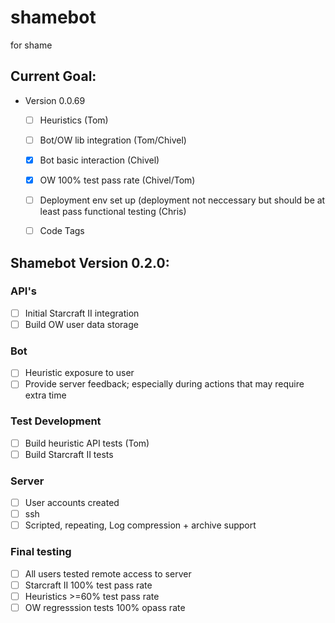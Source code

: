 # shamebot
for shame

## Current Goal:
* Version 0.0.69
  - [ ] Heuristics (Tom)
  - [ ] Bot/OW lib integration (Tom/Chivel)
  - [X] Bot basic interaction (Chivel)
  - [X] OW 100% test pass rate (Chivel/Tom)
  - [ ] Deployment env set up (deployment not neccessary but should be at least pass functional testing (Chris) 
  - [ ] Code Tags




## Shamebot Version 0.2.0:

### API's
- [ ] Initial Starcraft II integration
- [ ] Build OW user data storage 

### Bot
- [ ] Heuristic exposure to user 
- [ ] Provide server feedback; especially during actions that may require extra time

### Test Development 
- [ ] Build heuristic API  tests (Tom) 
- [ ] Build Starcraft II tests 

### Server
- [ ] User accounts created
- [ ] ssh 
- [ ] Scripted, repeating, Log compression + archive support

### Final testing
- [ ] All users tested remote access to server
- [ ] Starcraft II 100% test pass rate
- [ ] Heuristics >=60% test pass rate
- [ ] OW regresssion tests 100% opass rate
